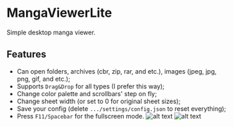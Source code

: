 # MangaViewerLite
Simple desktop manga viewer. 
## Features
- Can open folders, archives (cbr, zip, rar, and etc.), images (jpeg, jpg, png, gif, and etc.);
- Supports `Drag&Drop` for all types (I prefer this way);
- Change color palette and scrollbars' step on fly;
- Change sheet width (or set to 0 for original sheet sizes);
- Save your config (delete `.../settings/config.json` to reset everything);
- Press `F11/Spacebar` for the fullscreen mode.
![alt text](https://i.postimg.cc/NjnsfDp9/1.png)
![alt text](https://i.postimg.cc/QhkFprFC/2.png)
